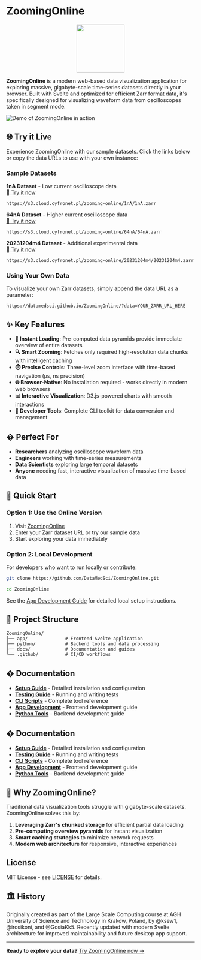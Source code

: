 # ZoomingOnline

<p align="center">
<picture>
<source media="(prefers-color-scheme: dark)" srcset="./docs/assets/logo-dark.svg">
<img width="128" height="128" src="./docs/assets/logo-light.svg">
</picture>
</p>

**ZoomingOnline** is a modern web-based data visualization application for exploring massive, gigabyte-scale time-series datasets directly in your browser. Built with Svelte and optimized for efficient Zarr format data, it's specifically designed for visualizing waveform data from oscilloscopes taken in segment mode.

![Demo of ZoomingOnline in action](./docs/assets/demo.gif)

## 🌐 Try it Live

Experience ZoomingOnline with our sample datasets. Click the links below or copy the data URLs to use with your own instance:

### Sample Datasets

**1nA Dataset** - Low current oscilloscope data  
[🔗 Try it now](https://datamedsci.github.io/ZoomingOnline/?data=https://s3.cloud.cyfronet.pl/zooming-online/1nA/1nA.zarr)
```
https://s3.cloud.cyfronet.pl/zooming-online/1nA/1nA.zarr
```

**64nA Dataset** - Higher current oscilloscope data  
[🔗 Try it now](https://datamedsci.github.io/ZoomingOnline/?data=https://s3.cloud.cyfronet.pl/zooming-online/64nA/64nA.zarr)
```
https://s3.cloud.cyfronet.pl/zooming-online/64nA/64nA.zarr
```

**20231204m4 Dataset** - Additional experimental data  
[🔗 Try it now](https://datamedsci.github.io/ZoomingOnline/?data=https://s3.cloud.cyfronet.pl/zooming-online/20231204m4/20231204m4.zarr)
```
https://s3.cloud.cyfronet.pl/zooming-online/20231204m4/20231204m4.zarr
```

### Using Your Own Data

To visualize your own Zarr datasets, simply append the data URL as a parameter:

```
https://datamedsci.github.io/ZoomingOnline/?data=YOUR_ZARR_URL_HERE
```

## ✨ Key Features

- **🚀 Instant Loading**: Pre-computed data pyramids provide immediate overview of entire datasets
- **🔍 Smart Zooming**: Fetches only required high-resolution data chunks with intelligent caching
- **⏱️ Precise Controls**: Three-level zoom interface with time-based navigation (µs, ns precision)
- **🌐 Browser-Native**: No installation required - works directly in modern web browsers
- **📊 Interactive Visualization**: D3.js-powered charts with smooth interactions
- **🔧 Developer Tools**: Complete CLI toolkit for data conversion and management

## � Perfect For

- **Researchers** analyzing oscilloscope waveform data
- **Engineers** working with time-series measurements
- **Data Scientists** exploring large temporal datasets
- **Anyone** needing fast, interactive visualization of massive time-based data

## 🚀 Quick Start

### Option 1: Use the Online Version
1. Visit [ZoomingOnline](https://datamedsci.github.io/ZoomingOnline/)
2. Enter your Zarr dataset URL or try our sample data
3. Start exploring your data immediately

### Option 2: Local Development
For developers who want to run locally or contribute:

```bash
git clone https://github.com/DataMedSci/ZoomingOnline.git
```

```bash
cd ZoomingOnline
```

See the [App Development Guide](app/) for detailed local setup instructions.

## 📁 Project Structure

```
ZoomingOnline/
├── app/              # Frontend Svelte application
├── python/           # Backend tools and data processing
├── docs/             # Documentation and guides
└── .github/          # CI/CD workflows
```

## � Documentation

- **[Setup Guide](docs/setup.md)** - Detailed installation and configuration
- **[Testing Guide](docs/testing.md)** - Running and writing tests
- **[CLI Scripts](docs/scripts.md)** - Complete tool reference
- **[App Development](app/)** - Frontend development guide
- **[Python Tools](python/)** - Backend development guide

## � Documentation

- **[Setup Guide](docs/setup.md)** - Detailed installation and configuration
- **[Testing Guide](docs/testing.md)** - Running and writing tests
- **[CLI Scripts](docs/scripts.md)** - Complete tool reference
- **[App Development](app/)** - Frontend development guide
- **[Python Tools](python/)** - Backend development guide

## 🌟 Why ZoomingOnline?

Traditional data visualization tools struggle with gigabyte-scale datasets. ZoomingOnline solves this by:

1. **Leveraging Zarr's chunked storage** for efficient partial data loading
2. **Pre-computing overview pyramids** for instant visualization
3. **Smart caching strategies** to minimize network requests
4. **Modern web architecture** for responsive, interactive experiences

##  License

MIT License - see [LICENSE](LICENSE) for details.

## 🏛️ History

Originally created as part of the Large Scale Computing course at AGH University of Science and Technology in Kraków, Poland, by @ksew1, @irosikoni, and @GosiaKk5. Recently updated with modern Svelte architecture for improved maintainability and future desktop app support.

---

**Ready to explore your data?** [Try ZoomingOnline now →](https://datamedsci.github.io/ZoomingOnline/)
